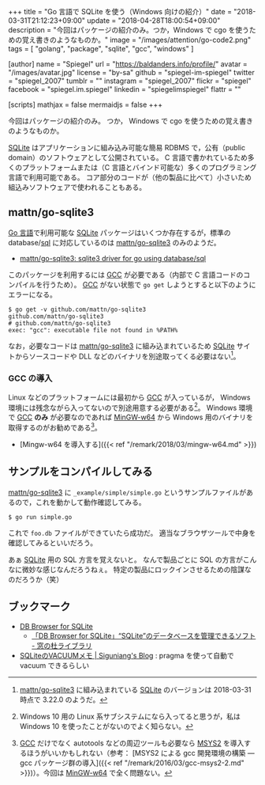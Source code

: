 +++
title = "Go 言語で SQLite を使う（Windows 向けの紹介）"
date = "2018-03-31T21:12:23+09:00"
update = "2018-04-28T18:00:54+09:00"
description = "今回はパッケージの紹介のみ。つか，Windows で cgo を使うための覚え書きのようなものか。"
image = "/images/attention/go-code2.png"
tags  = [ "golang", "package", "sqlite", "gcc", "windows" ]

[author]
  name      = "Spiegel"
  url       = "https://baldanders.info/profile/"
  avatar    = "/images/avatar.jpg"
  license   = "by-sa"
  github    = "spiegel-im-spiegel"
  twitter   = "spiegel_2007"
  tumblr    = ""
  instagram = "spiegel_2007"
  flickr    = "spiegel"
  facebook  = "spiegel.im.spiegel"
  linkedin  = "spiegelimspiegel"
  flattr    = ""

[scripts]
  mathjax = false
  mermaidjs = false
+++

今回はパッケージの紹介のみ。
つか， Windows で cgo を使うための覚え書きのようなものか。

[SQLite] はアプリケーションに組み込み可能な簡易 RDBMS で，公有（public domain）のソフトウェアとして公開されている。
C 言語で書かれているため多くのプラットフォームまたは（C 言語とバインド可能な）多くのプログラミング言語で利用可能である。
コア部分のコードが（他の製品に比べて）小さいため組込みソフトウェアで使われることもある。

## mattn/go-sqlite3

[Go 言語]で利用可能な [SQLite] パッケージはいくつか存在するが，標準の database/[sql] に対応しているのは [mattn/go-sqlite3] のみのようだ。

- [mattn/go-sqlite3: sqlite3 driver for go using database/sql](https://github.com/mattn/go-sqlite3)

このパッケージを利用するには [GCC] が必要である（内部で C 言語コードのコンパイルを行うため）。
[GCC] がない状態で `go get` しようとすると以下のようにエラーになる。

```text
$ go get -v github.com/mattn/go-sqlite3
github.com/mattn/go-sqlite3
# github.com/mattn/go-sqlite3
exec: "gcc": executable file not found in %PATH%
```

なお，必要なコードは [mattn/go-sqlite3] に組み込まれているため [SQLite] サイトからソースコードや DLL などのバイナリを別途取ってくる必要はない[^ver1]。

[^ver1]: [mattn/go-sqlite3] に組み込まれている [SQLite] のバージョンは 2018-03-31 時点で 3.22.0 のようだ。

### GCC の導入

Linux などのプラットフォームには最初から [GCC] が入っているが， Windows 環境には残念ながら入ってないので別途用意する必要がある[^sub1]。
Windows 環境で [GCC] **のみ** が必要なのであれば [MinGW-w64] から Windows 用のバイナリを取得するのがお勧めである[^gcc1]。

[^sub1]: Windows 10 用の Linux 系サブシステムになら入ってると思うが，私は Windows 10 を使ったことがないのでよく知らない。
[^gcc1]: [GCC] だけでなく autotools などの周辺ツールも必要なら [MSYS2] を導入するほうがいいかもしれない（参考： [MSYS2 による gcc 開発環境の構築 ― gcc パッケージ群の導入]({{< ref "/remark/2016/03/gcc-msys2-2.md" >}})）。今回は [MinGW-w64] で全く問題ない。

- [Mingw-w64 を導入する]({{< ref "/remark/2018/03/mingw-w64.md" >}})

## サンプルをコンパイルしてみる

[mattn/go-sqlite3] に `_example/simple/simple.go` というサンプルファイルがあるので，これを動かして動作確認してみる。

```text
$ go run simple.go
```

これで `foo.db` ファイルができていたら成功だ。
適当なブラウザツールで中身を確認してみるといいだろう。

あぁ [SQLite] 用の SQL 方言を覚えないと。
なんで製品ごとに SQL の方言がこんなに微妙な感じなんだろうねぇ。
特定の製品にロックインさせるための陰謀なのだろうか（笑）

## ブックマーク

- [DB Browser for SQLite](http://sqlitebrowser.org/)
    - [「DB Browser for SQLite」“SQLite”のデータベースを管理できるソフト - 窓の杜ライブラリ](https://forest.watch.impress.co.jp/library/software/sqldbbrowser/)
- [SQLiteのVACUUMメモ | Siguniang's Blog](https://siguniang.wordpress.com/2012/11/10/notes-on-sqlite-vacuum/) : pragma を使って自動で vacuum できるらしい

[Go 言語]: https://golang.org/ "The Go Programming Language"
[SQLite]: https://www.sqlite.org/
[GCC]: https://gcc.gnu.org/ "GCC, the GNU Compiler Collection - GNU Project - Free Software Foundation (FSF)"
[MinGW-w64]: http://mingw-w64.org/ "Mingw-w64 - GCC for Windows 64 & 32 bits [mingw-w64]"
[MSYS2]: http://www.msys2.org/
[sql]: https://golang.org/pkg/database/sql/ "sql - The Go Programming Language"
[mattn/go-sqlite3]: https://github.com/mattn/go-sqlite3 "mattn/go-sqlite3: sqlite3 driver for go using database/sql"

